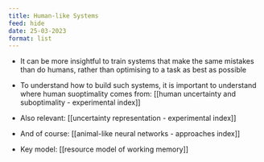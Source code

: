 ```yaml
---
title: Human-like Systems
feed: hide
date: 25-03-2023
format: list
---
```



- It can be more insightful to train systems that make the same mistakes than do humans, rather than optimising to a task as best as possible

- To understand how to build such systems, it is important to understand where human suoptimality comes from: [[human uncertainty and suboptimality - experimental index]]

- Also relevant: [[uncertainty representation - experimental index]]

- And of course: [[animal-like neural networks - approaches index]]

- Key model: [[resource model of working memory]]
